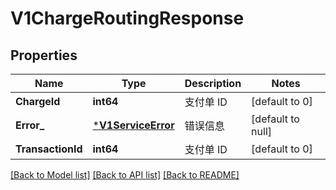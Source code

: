 # V1ChargeRoutingResponse

## Properties
Name | Type | Description | Notes
------------ | ------------- | ------------- | -------------
**ChargeId** | **int64** | 支付单 ID | [default to 0]
**Error_** | [***V1ServiceError**](v1ServiceError.md) | 错误信息 | [default to null]
**TransactionId** | **int64** | 支付单 ID | [default to 0]

[[Back to Model list]](../README.md#documentation-for-models) [[Back to API list]](../README.md#documentation-for-api-endpoints) [[Back to README]](../README.md)


